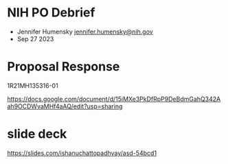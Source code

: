 # NIH PO Debrief

+ Jennifer Humensky jennifer.humensky@nih.gov
+ Sep 27 2023

# Proposal Response

1R21MH135316-01

https://docs.google.com/document/d/15iMXe3PkDfRpP9DeBdmGahQ342Aah9OCDWvaMHf4aAQ/edit?usp=sharing

# slide deck

https://slides.com/ishanuchattopadhyay/asd-54bcd1

